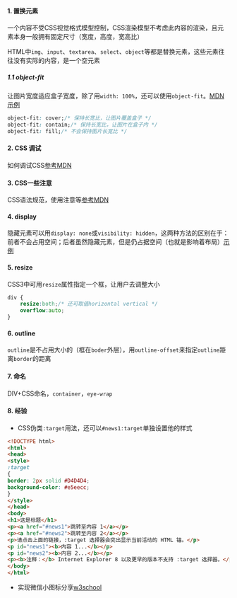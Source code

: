 #### 1. 置换元素

一个内容不受CSS视觉格式模型控制，CSS渲染模型不考虑此内容的渲染，且元素本身一般拥有固定尺寸（宽度，高度，宽高比）

HTML中`img`、`input`、`textarea`、`select`、`object`等都是替换元素，这些元素往往没有实际的内容，是一个空元素

##### 1.1 object-fit

让图片宽度适应盒子宽度，除了用`width: 100%`，还可以使用`object-fit`。[MDN示例](https://developer.mozilla.org/zh-CN/docs/Web/CSS/object-fit)

```css
object-fit: cover;/* 保持长宽比，让图片覆盖盒子 */
object-fit: contain;/* 保持长宽比，让图片在盒子内 */
object-fit: fill;/* 不会保持图片长宽比 */
```

#### 2. CSS 调试

如何调试CSS[参考MDN](https://developer.mozilla.org/en-US/docs/Learn/CSS/Building_blocks/Debugging_CSS)

#### 3. CSS一些注意

CSS语法规范，使用注意等[参考MDN](https://developer.mozilla.org/en-US/docs/Learn/CSS/Building_blocks/Organizing)

#### 4. display

隐藏元素可以用`display: none`或`visibility: hidden`，这两种方法的区别在于：前者不会占用空间；后者虽然隐藏元素，但是仍占据空间（也就是影响着布局）[示例](https://www.runoob.com/css/css-display-visibility.html)

#### 5. resize

CSS3中可用`resize`属性指定一个框，让用户去调整大小

  ```css
  div {
      resize:both;/* 还可取值horizontal vertical */
      overflow:auto;
  }
  ```

#### 6. outline

`outline`是不占用大小的（框在`boder`外层），用`outline-offset`来指定`outline`距离`border`的距离

#### 7. 命名

DIV+CSS命名，`container`，`eye-wrap`

#### 8. 经验

- CSS伪类`:target`用法，还可以`#news1:target`单独设置他的样式

```html
<!DOCTYPE html>
<html>
<head>
<style>
:target
{
border: 2px solid #D4D4D4;
background-color: #e5eecc;
}
</style>
</head>
<body>
<h1>这是标题</h1>
<p><a href="#news1">跳转至内容 1</a></p>
<p><a href="#news2">跳转至内容 2</a></p>
<p>请点击上面的链接，:target 选择器会突出显示当前活动的 HTML 锚。</p>
<p id="news1"><b>内容 1...</b></p>
<p id="news2"><b>内容 2...</b></p>
<p><b>注释：</b> Internet Explorer 8 以及更早的版本不支持 :target 选择器。</p>
</body>
</html>
```

- 实现微信小图标分享[w3school](https://www.w3schools.com/css/css_icons.asp)

